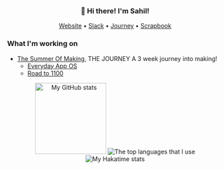<h3 align="center">👋 Hi there! I'm Sahil!</h3>
<p align="center">
  <a href="https://sahilchess.github.io/Sahils-Website">Website</a> •
  <a href="https://hackclub.slack.com/team/U05D9BJD4UC">Slack</a> •
  <a href="https://journey.hackclub.com/projects/41">Journey</a> •
  <a href="https://scrapbook.hackclub.com/Sahil">Scrapbook</a>
</p>

### What I'm working on

- [The Summer Of Making](https://summer.hackclub.com/), THE JOURNEY A 3 week journey into making!
    - [Everyday App OS](https://summer.hackclub.com/projects/5193)
    - [Road to 1100](https://summer.hackclub.com/projects/5299)

<div align="center">
  <img src="https://github-readme-stats.vercel.app/api?username=sahilchess&show_icons=true&theme=radical&layout=compact" height="166px" alt="My GitHub stats"/>
  <img src="https://github-readme-stats.vercel.app/api/top-langs/?username=sahilchess&theme=radical&layout=compact&hide=vue,css,html,ejs" alt="The top languages that I use"/>
</div>
<div align="center">
  <img src="https://github-readme-stats.hackclub.dev/api/wakatime?username=814&api_domain=hackatime.hackclub.com&theme=cobalt&custom_title=Hackatime+Stats&layout=compact&cache_seconds=0&langs_count=8" alt="My Hakatime stats"/>

</div>

